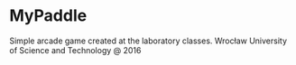 # MyPaddle

Simple arcade game created at the laboratory classes.
Wrocław University of Science and Technology @ 2016